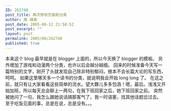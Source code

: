 ```yaml
---
ID: 262740
post_title: 再次修改页面和分类
author: 南 靖男
post_date: 2005-08-12 21:58:52
post_excerpt: ""
layout: post
permalink: 2005/08/262740
published: true
---
```

本来这个 blog 最早就是在 blogger 上面的，所以今天换了 blogger 的模板。
另外增加了游戏和动漫两个分类，也许以后会越分越细。
回来的时候准备今天写一篇特别的文字，刚开了头就发现自己除非特别郁闷，根本不会长篇大论的写东西，呵呵。
如果这里哪天多一个读书的分类，就说明我会开始 long long 了。
在这之前，就只有让大家看看这些简单的流水。望大夥儿多多包涵！<!--more-->嗯，最后。浅浅又开始加班，所以每天总会聊上一两句，在我下班回家之后，她下班回家之前。
突然被她问了一句，我怎么跟她说话搞那客气了。我一时语塞，找其他话题岔过去。
至于吃饭见面的事，总是在说，总是没有。。。